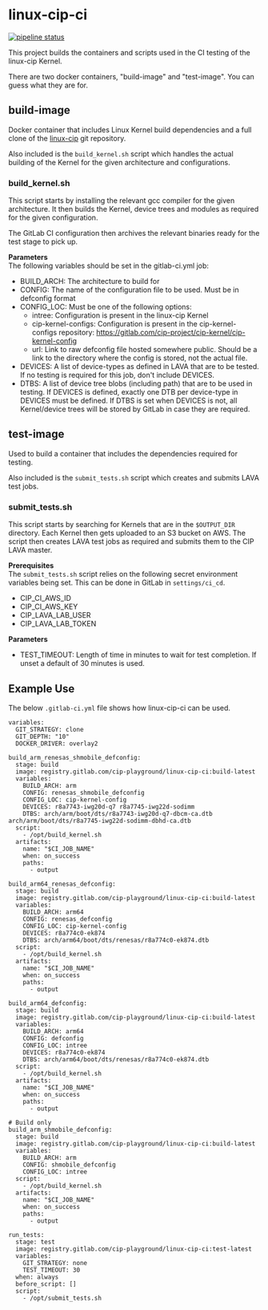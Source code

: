 # linux-cip-ci
[![pipeline status](https://gitlab.com/cip-playground/linux-cip-ci/badges/master/pipeline.svg)](https://gitlab.com/cip-playground/linux-cip-ci/commits/master)

This project builds the containers and scripts used in the CI testing of the
linux-cip Kernel.

There are two docker containers, "build-image" and "test-image". You can guess
what they are for.

## build-image
Docker container that includes Linux Kernel build dependencies and a full clone
of the
[linux-cip](https://git.kernel.org/pub/scm/linux/kernel/git/cip/linux-cip.git/)
git repository.

Also included is the `build_kernel.sh` script which handles the actual building
of the Kernel for the given architecture and configurations.

### build_kernel.sh
This script starts by installing the relevant gcc compiler for the given
architecture. It then builds the Kernel, device trees and modules as required
for the given configuration.

The GitLab CI configuration then archives the relevant binaries ready for the
test stage to pick up.

**Parameters**  
The following variables should be set in the gitlab-ci.yml job:  
* BUILD_ARCH: The architecture to build for
* CONFIG: The name of the configuration file to be used. Must be in defconfig
format
* CONFIG_LOC: Must be one of the following options:
  * intree: Configuration is present in the linux-cip Kernel
  * cip-kernel-configs: Configuration is present in the cip-kernel-configs
repository: https://gitlab.com/cip-project/cip-kernel/cip-kernel-config
  * url: Link to raw defconfig file hosted somewhere public. Should be a link
to the directory where the config is stored, not the actual file.
* DEVICES: A list of device-types as defined in LAVA that are to be tested. If
no testing is required for this job, don't include DEVICES.
* DTBS: A list of device tree blobs (including path) that are to be used in
testing. If DEVICES is defined, exactly one DTB per device-type in DEVICES must
be defined. If DTBS is set when DEVICES is not, all Kernel/device trees will be
stored by GitLab in case they are required.

## test-image
Used to build a container that includes the dependencies required for testing.

Also included is the `submit_tests.sh` script which creates and submits LAVA
test jobs.

### submit_tests.sh
This script starts by searching for Kernels that are in the `$OUTPUT_DIR`
directory. Each Kernel then gets uploaded to an S3 bucket on AWS. The script
then creates LAVA test jobs as required and submits them to the CIP LAVA master.

**Prerequisites**  
The `submit_tests.sh` script relies on the following secret environment
variables being set. This can be done in GitLab in `settings/ci_cd`.
* CIP_CI_AWS_ID
* CIP_CI_AWS_KEY
* CIP_LAVA_LAB_USER
* CIP_LAVA_LAB_TOKEN

**Parameters**  
* TEST_TIMEOUT: Length of time in minutes to wait for test completion. If unset
a default of 30 minutes is used.

## Example Use
The below `.gitlab-ci.yml` file shows how linux-cip-ci can be used.

```
variables:
  GIT_STRATEGY: clone
  GIT_DEPTH: "10"
  DOCKER_DRIVER: overlay2

build_arm_renesas_shmobile_defconfig:
  stage: build
  image: registry.gitlab.com/cip-playground/linux-cip-ci:build-latest
  variables:
    BUILD_ARCH: arm
    CONFIG: renesas_shmobile_defconfig
    CONFIG_LOC: cip-kernel-config
    DEVICES: r8a7743-iwg20d-q7 r8a7745-iwg22d-sodimm
    DTBS: arch/arm/boot/dts/r8a7743-iwg20d-q7-dbcm-ca.dtb arch/arm/boot/dts/r8a7745-iwg22d-sodimm-dbhd-ca.dtb
  script:
    - /opt/build_kernel.sh
  artifacts:
    name: "$CI_JOB_NAME"
    when: on_success
    paths:
      - output

build_arm64_renesas_defconfig:
  stage: build
  image: registry.gitlab.com/cip-playground/linux-cip-ci:build-latest
  variables:
    BUILD_ARCH: arm64
    CONFIG: renesas_defconfig
    CONFIG_LOC: cip-kernel-config
    DEVICES: r8a774c0-ek874
    DTBS: arch/arm64/boot/dts/renesas/r8a774c0-ek874.dtb
  script:
    - /opt/build_kernel.sh
  artifacts:
    name: "$CI_JOB_NAME"
    when: on_success
    paths:
      - output

build_arm64_defconfig:
  stage: build
  image: registry.gitlab.com/cip-playground/linux-cip-ci:build-latest
  variables:
    BUILD_ARCH: arm64
    CONFIG: defconfig
    CONFIG_LOC: intree
    DEVICES: r8a774c0-ek874
    DTBS: arch/arm64/boot/dts/renesas/r8a774c0-ek874.dtb
  script:
    - /opt/build_kernel.sh
  artifacts:
    name: "$CI_JOB_NAME"
    when: on_success
    paths:
      - output

# Build only
build_arm_shmobile_defconfig:
  stage: build
  image: registry.gitlab.com/cip-playground/linux-cip-ci:build-latest
  variables:
    BUILD_ARCH: arm
    CONFIG: shmobile_defconfig
    CONFIG_LOC: intree
  script:
    - /opt/build_kernel.sh
  artifacts:
    name: "$CI_JOB_NAME"
    when: on_success
    paths:
      - output

run_tests:
  stage: test
  image: registry.gitlab.com/cip-playground/linux-cip-ci:test-latest
  variables:
    GIT_STRATEGY: none
    TEST_TIMEOUT: 30
  when: always
  before_script: []
  script:
    - /opt/submit_tests.sh
```
